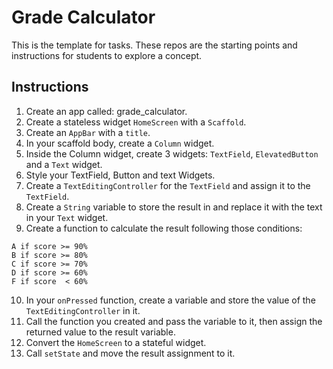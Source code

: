 # Grade Calculator

This is the template for tasks. These repos are the starting points and instructions for students to explore a concept.

## Instructions

1. Create an app called: grade_calculator.
2. Create a stateless widget `HomeScreen` with a `Scaffold`.
3. Create an `AppBar` with a `title`.
4. In your scaffold body, create a `Column` widget.
5. Inside the Column widget, create 3 widgets: `TextField`, `ElevatedButton` and a `Text` widget.
6. Style your TextField, Button and text Widgets.
7. Create a `TextEditingController` for the `TextField` and assign it to the `TextField`.
8. Create a `String` variable to store the result in and replace it with the text in your `Text` widget.
9. Create a function to calculate the result following those conditions:

```
A if score >= 90%
B if score >= 80%
C if score >= 70%
D if score >= 60%
F if score  < 60%
```

10. In your `onPressed` function, create a variable and store the value of the `TextEditingController` in it.
11. Call the function you created and pass the variable to it, then assign the returned value to the result variable.
12. Convert the `HomeScreen` to a stateful widget.
13. Call `setState` and move the result assignment to it.
